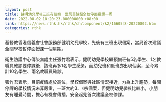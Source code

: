 ```yaml
---
layout: post
title: 健明幼兒學校三班有個案　當局首建議全校停面授課一周
date: 2022-08-02 18:20:23.000000000 +08:00
link: https://news.rthk.hk/rthk/ch/component/k2/1660548-20220802.htm
categories: rthk
---
```


基督教香港信義會社會服務部健明幼兒學校，先後有三班出現個案，當局首次建議全間學校暫停面授課一個星期。

衛生防護中心傳染病處主任張竹君表示，健明幼兒學校繼預備班有5名學生、1名教職員確診要停課後，該班再多1名學生感染，而幼兒班和低班亦出現個案，至今累計10名學生、兩名教職員確診。

張竹君表示，目前疫情處於高位，學校個案與社區情況接近，均為上升趨勢，每間停課的學校情況未算嚴重，一班大約3、4宗個案，但健明幼兒學校比較小，小朋友有睡覺時間，擔心有機會傳播，安全起見首次建議全校停課。

